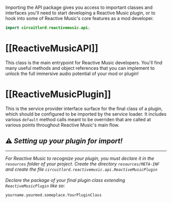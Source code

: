 Importing the API package gives you access to important classes and interfaces you'll need to start developing a Reactive Music plugin, or to hook into some of Reactive Music's core features as a mod developer.

```java
import circuitlord.reactivemusic.api;
```

# [[ReactiveMusicAPI]]
This class is the main entrypoint for Reactive Music developers. You'll find many useful methods and object references that you can implement to unlock the full immersive audio potential of your mod or plugin!

# [[ReactiveMusicPlugin]]
This is the service provider interface surface for the final class of a plugin, which should be configured to be imported by the service loader. It includes various `default` method calls meant to be overriden that are called at various points throughout Reactive Music's main flow.

## ⚠️ _Setting up your plugin for import!_
---
_For Reactive Music to recognize your plugin, you must declare it in the `resources` folder of your project. Create the directory `resources/META-INF` and create the file `circuitlord.reactivemusic.api.ReactiveMusicPlugin`<br>
<br>
Declare the package of your final plugin class extending `ReactiveMusicPlugin` like so:_
```
yourname.yourmod.someplace.YourPluginClass
```



